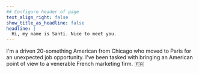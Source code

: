 ```yaml
---
## Configure header of page
text_align_right: false
show_title_as_headline: false
headline: |
  Hi, my name is Santi. Nice to meet you.
---
```


<!-- this is a subheadline -->
I'm a driven 20-something American from Chicago who moved to Paris for an unexpected job opportunity. I've been tasked with bringing an American point of view to a venerable French marketing firm. :fr:
